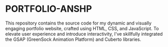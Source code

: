 # PORTFOLIO-ANSHP
This repository contains the source code for my dynamic and visually engaging portfolio website, crafted using HTML, CSS, and JavaScript. To elevate user experience and introduce interactivity, I've skillfully integrated the GSAP (GreenSock Animation Platform) and Cuberto libraries.
